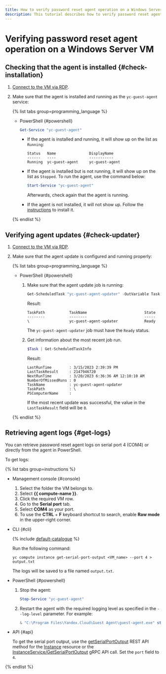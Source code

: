 ```yaml
---
title: How to verify password reset agent operation on a Windows Server VM
description: This tutorial describes how to verify password reset agent operation on a Windows Server VM.
---
```


# Verifying password reset agent operation on a Windows Server VM

## Checking that the agent is installed {#check-installation}

1. [Connect to the VM via RDP](../vm-connect/rdp.md).
1. Make sure that the agent is installed and running as the `yc-guest-agent` service:

   {% list tabs group=programming_language %}

   - PowerShell {#powershell}

      ```powershell
      Get-Service "yc-guest-agent"
      ```

      * If the agent is installed and running, it will show up on the list as `Running`:

         ```
         Status   Name               DisplayName
         ------   ----               -----------
         Running  yc-guest-agent     yc-guest-agent
         ```

      * If the agent is installed but is not running, it will show up on the list as `Stopped`. To run the agent, use the command below:

         ```powershell
         Start-Service "yc-guest-agent"
         ```

         Afterwards, check again that the agent is running.

      * If the agent is not installed, it will not show up. Follow the [instructions](install.md) to install it.

   {% endlist %}

## Verifying agent updates {#check-updater}

1. [Connect to the VM via RDP](../vm-connect/rdp.md).
1. Make sure that the agent update is configured and running properly:

   {% list tabs group=programming_language %}

   - PowerShell {#powershell}

      1. Make sure that the agent update job is running:

         ```powershell
         Get-ScheduledTask "yc-guest-agent-updater" -OutVariable Task
         ```

         Result:

         ```
         TaskPath           TaskName                          State
         --------           --------                          -----
         \                  yc-guest-agent-updater            Ready
         ```

         The `yc-guest-agent-updater` job must have the `Ready` status.

      1. Get information about the most recent job run.

         ```powershell
         $Task | Get-ScheduledTaskInfo
         ```

         Result:

         ```
         LastRunTime        : 3/15/2023 2:39:39 PM
         LastTaskResult     : 2147946720
         NextRunTime        : 3/20/2023 6:36:36 AM 12:10:10 AM
         NumberOfMissedRuns : 0
         TaskName           : yc-guest-agent-updater
         TaskPath           : \
         PSComputerName     :
         ```

         If the most recent update was successful, the value in the `LastTaskResult` field will be `0`.

   {% endlist %}

## Retrieving agent logs {#get-logs}

You can retrieve password reset agent logs on serial port 4 (COM4) or directly from the agent in PowerShell.

To get logs:

{% list tabs group=instructions %}

- Management console {#console}

   1. Select the folder the VM belongs to.
   1. Select **{{ compute-name }}**.
   1. Click the required VM row.
   1. Go to the **Serial port** tab.
   1. Select **COM4** as your port.
   1. To use the **CTRL** + **F** keyboard shortcut to search, enable **Raw mode** in the upper-right corner.

- CLI {#cli}

   {% include [default-catalogue](../../../_includes/default-catalogue.md) %}

   Run the following command:

   ```
   yc compute instance get-serial-port-output <VM_name> --port 4 > output.txt
   ```

   The logs will be saved to a file named `output.txt`.

- PowerShell {#powershell}

   1. Stop the agent:

      ```powershell
      Stop-Service "yc-guest-agent"
      ```

   1. Restart the agent with the required logging level as specified in the `--log-level` parameter. For example:

      ```powershell
      & "C:\Program Files\Yandex.Cloud\Guest Agent\guest-agent.exe" start --log-level debug
      ```

- API {#api}

   To get the serial port output, use the [getSerialPortOutput](../../api-ref/Instance/getSerialPortOutput.md) REST API method for the [Instance](../../api-ref/Instance/) resource or the [InstanceService/GetSerialPortOutput](../../api-ref/grpc/instance_service.md#GetSerialPortOutput) gRPC API call. Set the `port` field to `4`.

{% endlist %}